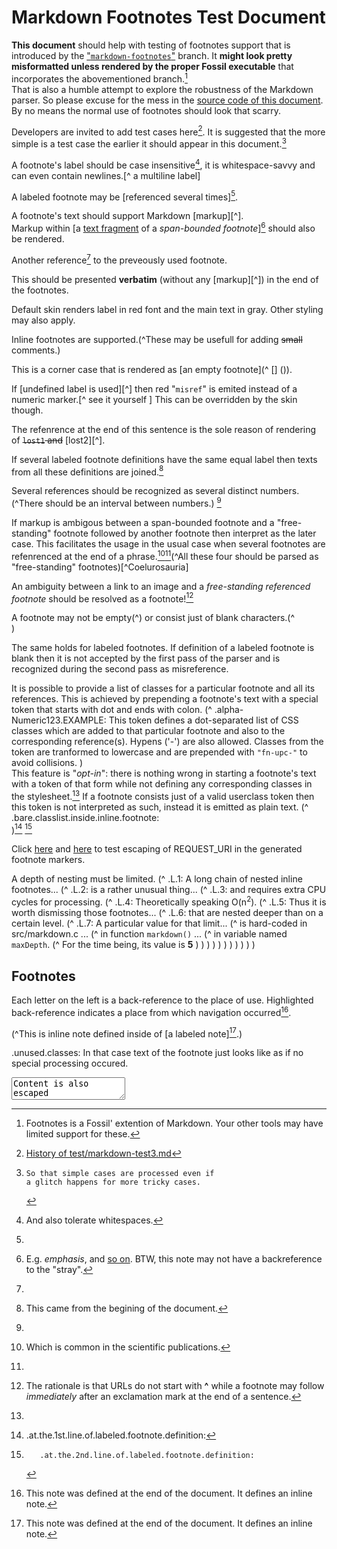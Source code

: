 
Markdown Footnotes Test Document
================================

**This document** should help with testing of footnotes support that
is introduced by the ["`markdown-footnotes`"][branch] branch.
It **might look pretty misformatted unless rendered by the proper Fossil
executable** that incorporates the abovementioned branch.[^1]  
That is also a humble attempt to explore the robustness of the Markdown parser.
So please excuse for the mess in the [source code of this document][src].
By no means the normal use of footnotes should look that scarry.

Developers are invited to add test cases here[^here].
It is suggested that the more simple is a test case the earlier it should
appear in this document.[^ if glitch occurs	]


[^lost3]: This note was defined at the begining of the document.

[^duplicate]: This came from the begining of the document.

A footnote's label should be case insensitive[^ case INSENSITIVE ],
it is whitespace-savvy and can even contain newlines.[^ a
multiline
label]

A labeled footnote may be [referenced several times][^many-refs].

A footnote's text should support Markdown [markup][^].  
Markup within [a [text fragment](https://en.wikipedia.org/wiki/Lorem_ipsum)
of a *span-bounded footnote*][^markup] should also be rendered.

Another reference[^many-refs] to the preveously used footnote.

[^lost2]: This note was defined in the middle of the document.
   It references [its previous][^lost3] 
   and [the forthcoming][^lost1] siblings.

[^i am strayed]:
  This should be presented **verbatim** (without any [markup][^])
  in the end of the footnotes.
  
  Default skin renders label in red font and the main text in gray.
  Other styling may also apply.

Inline footnotes are supported.(^These may be usefull for adding
<s>small</s> comments.)

This is a corner case that is rendered as [an empty footnote](^  []  ()).

If [undefined label is used][^] then red "`misref`" is emited instead of
a numeric marker.[^ see it yourself ]
This can be overridden by the skin though.

The refenrence at the end of this sentence is the sole reason of
rendering of <s>`lost1` and</s> [lost2][^].

If several labeled footnote definitions have the same equal label then texts
from all these definitions are joined.[^duplicate]

Several references should be recognized as several distinct numbers.
(^There should be an interval between numbers.) [^many-refs]

If markup is ambigous between a span-bounded footnote and
a "free-standing" footnote followed by another footnote
then interpret as the later case.
This facilitates the usage in the usual case
when several footnotes are refenrenced at the end
of a phrase.[^scipub][^many-refs](^All these four should
be parsed as "free-standing" footnotes)[^Coelurosauria]

An ambiguity between a link to an image and a *free-standing referenced
footnote* should be resolved as a footnote![^not-image]

A footnote may not be empty(^)
or consist just of blank characters.(^        
              )

The same holds for labeled footnotes. If definition of a labeled footnote
is blank then it is not accepted by the first pass of the parser and
is recognized during the second pass as misreference.
[^ This definition consists of just blanks ]:     
     
     
<style>
  li.fn-upc-example span.fn-upc {
    border: solid 2px lightgreen;
    border-radius: 0.25em;
    padding-left: 2px;
    padding-right: 2px;
    margin-bottom: 0.2em;
  }
  li.fn-upc-example span.fn-upcDot:first-child {
    font-weight: bold;
  }
  sup.noteref.fn-upc-example,
  span.notescope.fn-upc-example sup.noteref {
    border: solid 2px lightgreen;
[^duplicate]:
      Labeled footnote definition may appear anywhere.
      That part came from inside of an inline style definition.
    border-radius: 0.4em;
    padding: 2px;
  }
  sup.noteref.fn-upc-example::after,
  span.notescope.fn-upc-example sup.noteref::after {
    content: " ⛄";
  }
  sup.noteref.fn-upc-example:hover::after,
  span.notescope.fn-upc-example sup.noteref:hover::after {
    content: " 👻";
  }
  li.fn-upc-l span.fn-upc  {
    font-size: 60%;
    color: orange;
  }
  li.fn-upc-l span.fn-upc span.fn-upcDot {
    display: none;
  }
</style>

It is possible to provide a list of classes for a particular footnote and
all its references. This is achieved by prepending a footnote's text with
a special token that starts with dot and ends with colon.
(^
   .alpha-Numeric123.EXAMPLE:
   This token defines a dot-separated list of CSS classes
   which are added to that particular footnote and also to the
   corresponding reference(s). Hypens ('-') are also allowed.
   Classes from the token are tranformed to lowercase and are prepended
   with `"fn-upc-"` to avoid collisions.
)  
This feature is "*opt-in*": there is nothing wrong in starting a footnote's
text with a token of that form while not defining any corresponding classes
in the stylesheet.[^nostyle]
If a footnote consists just of a valid userclass token then this token
is not interpreted as such, instead it is emitted as plain text.
(^  
   .bare.classlist.inside.inline.footnote:  
)[^bare1]
[^bare2]

[^duplicate]: .with.UPC.token:   
   When duplicates are joined their UPC tokens are treated as plain-text.
   Blank characters between token and main text must be preserved.

<html>
  Click
  <a href="?a=B&quote='&nonASCII=😂&script=<script>alert('Broken!');</script>">
  here</a> and
  <a href='?a=B&quote="&nonASCII=😂&script=<script>alert("Broken!");</script>'>
  here</a>
  to test escaping of REQUEST_URI in the generated footnote markers.
</html>

A depth of nesting must be limited.
(^
 .L.1: A long chain of nested inline footnotes...
 (^
  .L.2: is a rather unusual thing...
  (^
   .L.3: and requires extra CPU cycles for processing.
   (^
    .L.4: Theoretically speaking O(n<sup>2</sup>).
    (^
     .L.5: Thus it is worth dismissing those footnotes...
     (^
      .L.6: that are nested deeper than on a certain level.
      (^
       .L.7: A particular value for that limit...
       (^
        is hard-coded in src/markdown.c ...
        (^
         in function `markdown()` ...
         (^
          in variable named `maxDepth`.
          (^
           For the time being, its value is **5**
          )
         )
        )
       )
      )
     )
    )
   )
  )
 )
)

## Footnotes

[branch]: /timeline?r=markdown-footnotes&nowiki

[^ 1]:  Footnotes is a Fossil' extention of
        Markdown. Your other tools may have limited support for these.

[^here]: [History of test/markdown-test3.md](/finfo/test/markdown-test3.md)

[src]: /file/test/markdown-test3.md?ci=markdown-footnotes&txt&ln

[^if glitch occurs]:
        So that simple cases are processed even if
        a glitch happens for more tricky cases.

[^	CASE	 insensitive  	]: And also tolerate whitespaces.

[^ a multiline label ]: But at a footnote's definition it should still
    be written within square brackets
             on a single line.

[^duplicate]: And that came from the end of the document.

[^many-refs]:
   Each letter on the left is a back-reference to the place of use.
   Highlighted back-reference indicates a place from which navigation
   occurred[^lost1].

[^lost1]: This note was defined at the end of the document.
   It defines an inline note.
   
   (^This is inline note defined inside of [a labeled note][^lost1].)

[^markup]:   E.g. *emphasis*, and [so on](/md_rules).
   BTW, this note may not have a backreference to the "stray".

[^undefined label is used]: For example due to a typo.

[^not-image]: The rationale is that URLs do not start with **^**
  while a footnote may follow *immediately* after an exclamation mark
  at the end of a sentence.

[^another stray]: Just to verify the correctness of ordering and styling.

[^scipub]: Which is common in the scientific publications.

[^bare1]:  .at.the.1st.line.of.labeled.footnote.definition:
     

[^bare2]:  
           .at.the.2nd.line.of.labeled.footnote.definition:
           
[^stray with UPC]: .UPC-token:
    A token of user-provided classes must be rendered within strays.
    Aslo: this and the previous line may not have extra indentation.

[^nostyle]:
  .unused.classes:
  In that case text of the footnote just looks like as if
  no special processing occured.


[^ <script>alert("You have been pwned!");</script> ]: Labels are escaped

[^ <textarea>"Last words here...' ]:
  <textarea>Content is also escaped</textarea>

